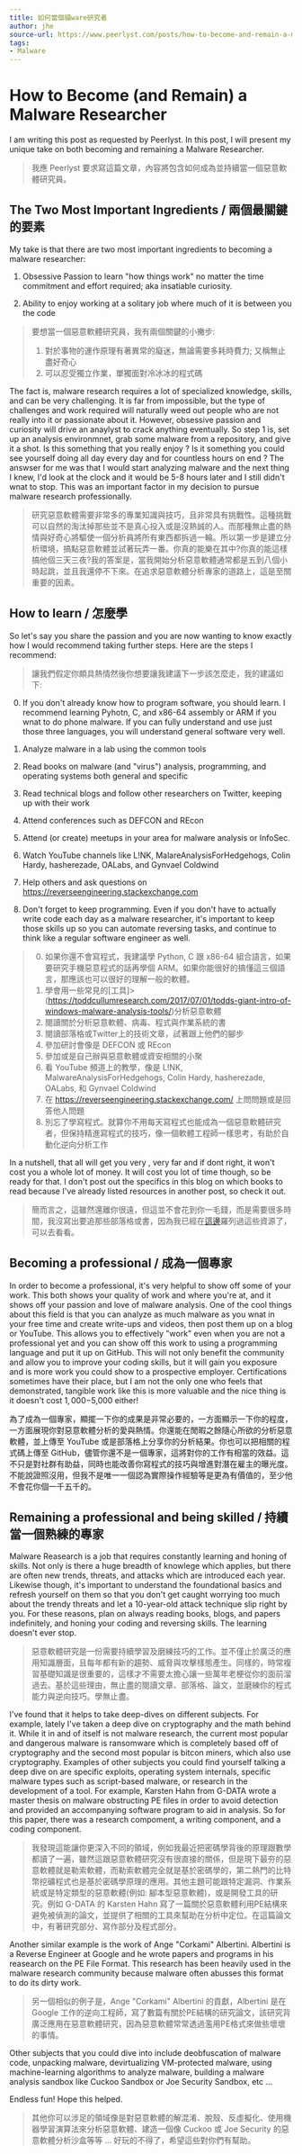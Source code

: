 ```yaml
---
title: 如何當個貓ware研究者
author: jhe
source-url: https://www.peerlyst.com/posts/how-to-become-and-remain-a-malware-researcher-todd-cullum
tags: 
- Malware
---
```


# How to Become (and Remain) a Malware Researcher

I am writing this post as requested by Peerlyst. In this post, I will present my unique take on both becoming and remaining a Malware Researcher.

>我應 Peerlyst 要求寫這篇文章，內容將包含如何成為並持續當一個惡意軟體研究員。

## The Two Most Important Ingredients / 兩個最關鍵的要素

My take is that there are two most important ingredients to becoming a malware researcher:

1. Obsessive Passion to learn "how things work" no matter the time commitment and effort required; aka insatiable curiosity.

2. Ability to enjoy working at a solitary job where much of it is between you the code

>要想當一個惡意軟體研究員，我有兩個關鍵的小撇步:
>1. 對於事物的運作原理有著異常的癡迷，無論需要多耗時費力; 又稱無止盡好奇心
>2. 可以忍受獨立作業，單獨面對冷冰冰的程式碼


The fact is, malware research requires a lot of specialized knowledge, skills, and can be very challenging. It is far from impossible, but the type of challenges and work required will naturally weed out people who are not really into it or passionate about it. However, obsessive passion and curiosity will drive an anaylyst to crack anything eventually. So step 1 is, set up an analysis environmnet, grab some malware from a repository, and give it a shot. Is this something that you really enjoy ? Is it something you could see yourself doing all day every day and for countless hours on end ? The answser for me was that I would start analyzing malware and the next thing I knew, I'd look at the clock and it would be 5-8 hours later and I still didn't wnat to stop. This was an important factor in my decision to pursue malware research professionally.


>研究惡意軟體需要非常多的專業知識與技巧，且非常具有挑戰性。這種挑戰可以自然的淘汰掉那些並不是真心投入或是沒熱誠的人。而那種無止盡的熱情與好奇心將驅使一個分析員將所有東西都拆過一輪。所以第一步是建立分析環境，搞點惡意軟體並試著玩弄一番。你真的能樂在其中?你真的能這樣搞他個三天三夜?我的答案是，當我開始分析惡意軟體通常都是五到八個小時起跳，並且我還停不下來。在追求惡意軟體分析專家的道路上，這是至關重要的因素。


## How to learn / 怎麼學

So let's say you share the passion and you are now wanting to know exactly how I would recommend taking further steps. Here are the steps I recommend:


>讓我們假定你頗具熱情然後你想要讓我建議下一步該怎麼走，我的建議如下:


0. If you don't already know how to program software, you should learn. I recommend learning Pyhotn, C, and x86-64 assembly or ARM if you wnat to do phone malware. If you can fully understand and use just those three languages, you will understand general software very well.

1. Analyze malware in a lab using the common tools
2. Read books on malware (and "virus") analysis, programming, and operating systems both general and specific
3. Read technical blogs and follow other researchers on Twitter, keeping up with their work
4. Attend conferences such as DEFCON and REcon
5. Attend (or create) meetups in your area for malware analysis or InfoSec.
6. Watch YouTube channels like L!NK, MalareAnalysisForHedgehogs, Colin Hardy, hasherezade, OALabs, and Gynvael Coldwind
7. Help others and ask questions on https://reverseengineering.stackexchange.com
8. Don't forget to keep programming. Even if you don't have to actually write code each day as a malware researcher, it's important to keep those skills up so you can automate reversing tasks, and continue to think like a regular software engineer as well.

>0. 如果你還不會寫程式，我建議學 Python, C 跟 x86-64 組合語言，如果要研究手機惡意程式的話再學個 ARM。如果你能很好的搞懂這三個語言，那應該也可以很好的理解一般的軟體。
>1. 學會用一些常見的[工具]>(https://toddcullumresearch.com/2017/07/01/todds-giant-intro-of-windows-malware-analysis-tools/)分析惡意軟體
>2. 閱讀關於分析惡意軟體、病毒、程式與作業系統的書
>3. 閱讀部落格或Twitter上的技術文章，試著跟上他們的腳步
>4. 參加研討會像是 DEFCON 或 REcon
>5. 參加或是自己辦與惡意軟體或資安相關的小聚
>6. 看 YouTube 頻道上的教學，像是 L!NK, MalwareAnalysisForHedgehogs, Colin Hardy, hasherezade, OALabs, 和 Gynvael Coldwind
>7. 在 https://reverseengineering.stackexchange.com/ 上問問題或是回答他人問題
>8. 別忘了學寫程式。就算你不用每天寫程式也能成為一個惡意軟體研究者，但保持精進寫程式的技巧，像一個軟體工程師一樣思考，有助於自動化逆向分析工作

In a nutshell, that all will get you very , very far and if dont right, it won't cost you a whole lot of money. It will cost you lot of time though, so be ready for that. I don't post out the specifics in this blog on which books to read because I've already listed resources in another post, so check it out.

>簡而言之，這雖然還離你很遠，但這並不會花到你一毛錢，而是需要很多時間，我沒寫出要追那些部落格或書，因為我已經在[這邊](https://malwareanalysisforums.com/topic/7/malware-analysis-resources-noobs-read-first/2)羅列過這些資源了，可以去看看。

## Becoming a professional / 成為一個專家

In order to become a professional, it's very helpful to show off some of your work. This both shows your quality of work and where you're at, and it shows off your passion and love of malware analysis. One of the cool things about this field is that you can analyze as much malware as you wnat in your free time and create write-ups and videos, then post them up on a blog or YouTube. This allows you to effectively "work" even when you are not a professional yet and you can show off this work to using a programming language and put it up on GitHub. This will not only benefit the community and allow you to improve your coding skills, but it will gain you exposure and is more work you could show to a prospective employer. Certifications sometimes have their place, but I am not the only one who feels that demonstrated, tangible work like this is more valuable and the nice thing is it doesn't cost $1,000-$5,000 either!

為了成為一個專家，顯擺一下你的成果是非常必要的，一方面顯示一下你的程度，一方面展現你對惡意軟體分析的愛與熱情。你還能在閒暇之餘隨心所欲的分析惡意軟體，並上傳至 YouTube 或是部落格上分享你的分析結果。你也可以把相關的程式碼上傳至 GitHub，儘管你還不是一個專家，這將對你的工作有相當的效益。這不只是對社群有助益，同時也能改善你寫程式的技巧與增進對潛在雇主的曝光度。不能說證照沒用，但我不是唯一一個認為實際操作經驗等是更為有價值的，至少他不會花你個一千五千的。

## Remaining a professional and being skilled / 持續當一個熟練的專家

Malware Reasearch is a job that requires constantly learning and honing of skills. Not only is there a huge breadth of knowlege which applies, but there are often new trends, threats, and attacks which are introduced each year. Likewise though, it's important to understand the foundational basics and refresh yourself on them so that you don't get caught worrying too much about the trendy threats and let a 10-year-old attack technique slip right by you. For these reasons, plan on always reading books, blogs, and papers indefinitely, and honing your coding and reversing skills. The learning doesn't ever stop.

>惡意軟體研究是一份需要持續學習及磨練技巧的工作。並不僅止於廣泛的應用知識層面，且每年都有新的趨勢、威脅與攻擊樣態產生。同樣的，時常複習基礎知識是很重要的，這樣才不需要太擔心讓一些萬年老梗從你的面前溜過去。基於這些理由，無止盡的閱讀文章、部落格、論文，並磨練你的程式能力與逆向技巧。學無止盡。

I've found that it helps to take deep-dives on different subjects. For example, lately I've taken a deep dive on cryptography and the math behind it. While it in and of itself is not malware research, the current most popular and dangerous malware is ransomware which is completely based off of cryptography and the second most popular is bitcon miners, which also use cryptography. Examples of other subjects you could find yourself talking a deep dive on are specific exploits, operating system internals, specific malware types such as script-based malware, or research in the development of a tool. For example, Karsten Hahn from G-DATA wrote a master thesis on malware obstructing PE files in order to avoid detection and provided an accompanying software program to aid in analysis. So for this paper, there was a research compoment, a writing component, and a coding component.

>我發現這能讓你更深入不同的領域，例如我最近把密碼學背後的原理跟數學都讀了一遍，雖然這跟惡意軟體研究沒有很直接的關係，但是現下最夯的惡意軟體就是勒索軟體，而勒索軟體完全就是基於密碼學的，第二熱門的比特幣挖礦程式也是基於密碼學原理的應用。其他主題可能跟特定漏洞、作業系統或是特定類型的惡意軟體(例如: 腳本型惡意軟體)，或是開發工具的研究。例如 G-DATA 的 Karsten Hahn 寫了一篇關於惡意軟體利用PE結構來避免被偵測的論文，並提供了相關的工具來幫助在分析中定位。在這篇論文中，有著研究部分、寫作部分及程式部分。

Another similar example is the work of Ange "Corkami" Albertini. Albertini is a Reverse Engineer at Google and he wrote papers and programs in his reasearch on the PE File Format. This research has been heavily used in the malware research community because malware often abusses this format to do its dirty work.

>另一個相似的例子是，Ange "Corkami" Albertini 的貢獻，Albertini 是在 Google 工作的逆向工程師，寫了數篇有關於PE結構的研究論文，該研究背廣泛應用在惡意軟體研究，因為惡意軟體常常透過濫用PE格式來做些壞壞的事情。

Other subjects that you could dive into include deobfuscation of malware code, unpacking malware, devirtualizing VM-protected malware, using machine-learning  algorithms to analyze malware, building a malware analysis sandbox like Cuckoo Sandbox or Joe Security Sandbox, etc ...

Endless fun! Hope this helped.

>其他你可以涉足的領域像是對惡意軟體的解混淆、脫殼、反虛擬化、使用機器學習演算法來分析惡意軟體、建造一個像 Cuckoo 或 Joe Security 的惡意軟體分析沙盒等等 ...
好玩的不得了，希望這些對你們有幫助。
